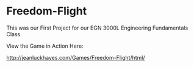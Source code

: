 # Freedom-Flight

This was our First Project for our EGN 3000L Engineering Fundamentals Class.

View the Game in Action Here: 

http://jeanluckhayes.com/Games/Freedom-Flight/html/


